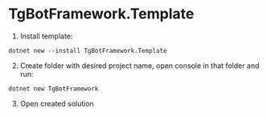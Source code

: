 # TgBotFramework.Template

1. Install template: 
```
dotnet new --install TgBotFramework.Template
```
2. Create folder with desired project name, open console in that folder and run:
```
dotnet new TgBotFramework
```
3. Open created solution
